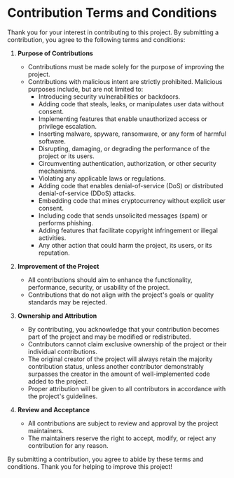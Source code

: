 # Contribution Terms and Conditions

Thank you for your interest in contributing to this project. By submitting a contribution, you agree to the following terms and conditions:

1. **Purpose of Contributions**
   - Contributions must be made solely for the purpose of improving the project.
   - Contributions with malicious intent are strictly prohibited. Malicious purposes include, but are not limited to:
     - Introducing security vulnerabilities or backdoors.
     - Adding code that steals, leaks, or manipulates user data without consent.
     - Implementing features that enable unauthorized access or privilege escalation.
     - Inserting malware, spyware, ransomware, or any form of harmful software.
     - Disrupting, damaging, or degrading the performance of the project or its users.
     - Circumventing authentication, authorization, or other security mechanisms.
     - Violating any applicable laws or regulations.
     - Adding code that enables denial-of-service (DoS) or distributed denial-of-service (DDoS) attacks.
     - Embedding code that mines cryptocurrency without explicit user consent.
     - Including code that sends unsolicited messages (spam) or performs phishing.
     - Adding features that facilitate copyright infringement or illegal activities.
     - Any other action that could harm the project, its users, or its reputation.

2. **Improvement of the Project**
   - All contributions should aim to enhance the functionality, performance, security, or usability of the project.
   - Contributions that do not align with the project's goals or quality standards may be rejected.

3. **Ownership and Attribution**
   - By contributing, you acknowledge that your contribution becomes part of the project and may be modified or redistributed.
   - Contributors cannot claim exclusive ownership of the project or their individual contributions.
   - The original creator of the project will always retain the majority contribution status, unless another contributor demonstrably surpasses the creator in the amount of well-implemented code added to the project.
   - Proper attribution will be given to all contributors in accordance with the project's guidelines.

4. **Review and Acceptance**
   - All contributions are subject to review and approval by the project maintainers.
   - The maintainers reserve the right to accept, modify, or reject any contribution for any reason.

By submitting a contribution, you agree to abide by these terms and conditions. Thank you for helping to improve this project!